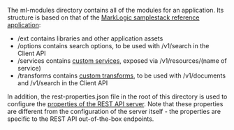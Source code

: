 The ml-modules directory contains all of the modules for an application. Its structure is based on that of the
[MarkLogic samplestack reference application](https://github.com/marklogic/marklogic-samplestack/tree/master/database):

- /ext contains libraries and other application assets
- /options contains search options, to be used with /v1/search in the Client API
- /services contains [custom services](http://docs.marklogic.com/REST/GET/v1/config/resources), exposed via /v1/resources/(name of service)
- /transforms contains [custom transforms](http://docs.marklogic.com/REST/GET/v1/config/transforms), to be used with /v1/documents and /v1/search in the Client API

In addition, the rest-properties.json file in the root of this directory is used to configure the 
[properties of the REST API server](http://docs.marklogic.com/REST/GET/v1/config/properties). Note that these properties
are different from the configuration of the server itself - the properties are specific to the REST API out-of-the-box
endpoints.  